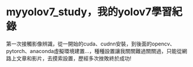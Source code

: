 # myyolov7_study，我的yolov7學習紀錄
第一次接觸影像辨識，從一開始的cuda、cudnn安裝，到後面的opencv、pytorch、anaconda虛擬環境建置...，種種設置讓我關關難過關關過，只能從網路上文章和影片，去摸索設置，歷經多次挫敗終於成功!
